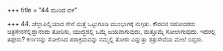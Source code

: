 +++
title = "44 ಮುರಿದ ದಳ"

+++
44. ಚೆಲ್ಲಾಪಿಲ್ಲಿಯಾದ ಸೇನೆ ಮತ್ತೆ ಒಟ್ಟುಗೂಡಿ ಮುಂಭಾಗಕ್ಕೆ ನುಗ್ಗಿತು. ಕೌರವನ ಸಹೋದರರು ಚಿತ್ರಸೇನನೆಲ್ಲಿದ್ದಾನೆಂದು ತೋರಿಸು, ಯುದ್ಧದಲ್ಲಿ ಒಮ್ಮೆ ಜಯವಾಗುವುದು, ಮತ್ತೊಮ್ಮೆ ಸೋಲಾಗುವುದು. ಇದರಲ್ಲಿ ತಪ್ಪೇನು? ಕರ್ಣನನ್ನು ಸೋಲಿಸಿದ ಪರಾಕ್ರಮವನ್ನು ನಮ್ಮಲ್ಲಿ ತೋರು ಎನ್ನುತ್ತಾ ಶತ್ರುಸೇನೆಯ ಮೇಲೆ ಬಿದ್ದರು.